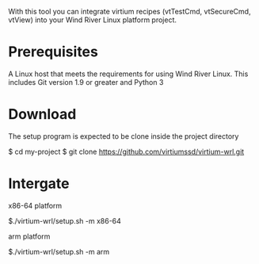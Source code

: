 With this tool you can integrate virtium recipes (vtTestCmd, vtSecureCmd, vtView) into your Wind River Linux platform project.

# Prerequisites
A Linux host that meets the requirements for using Wind River Linux. This includes Git version 1.9 or greater and Python 3

# Download
The setup program is expected to be clone inside the project directory

$ cd my-project
$ git clone https://github.com/virtiumssd/virtium-wrl.git

# Intergate
x86-64 platform

$./virtium-wrl/setup.sh -m x86-64

arm platform

$./virtium-wrl/setup.sh -m arm
